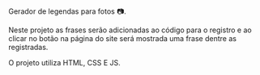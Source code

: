 Gerador de legendas para fotos 📷.

Neste projeto as frases serão adicionadas ao código para o registro e ao clicar no botão na página do site será mostrada uma frase dentre as registradas.

O projeto utiliza HTML, CSS E JS.
  